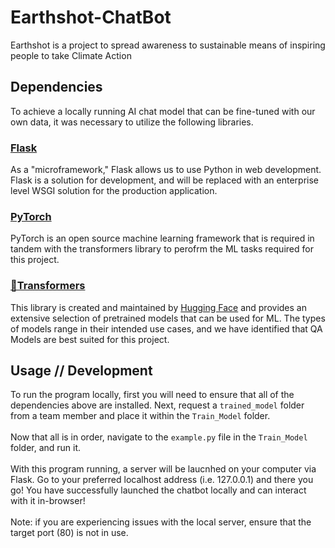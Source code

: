 # Earthshot-ChatBot
Earthshot is a project to spread awareness to sustainable means of inspiring people to take Climate Action

## Dependencies
To achieve a locally running AI chat model that can be fine-tuned with our own data, it was necessary to utilize the following libraries.

### [Flask](https://pypi.org/project/Flask/)
As a "microframework," Flask allows us to use Python in web development. Flask is a solution for development, and will be replaced with an enterprise level WSGI solution for the production application. 
### [PyTorch](https://pytorch.org/get-started/locally/)
PyTorch is an open source machine learning framework that is required in tandem with the transformers library to perofrm the ML tasks required for this project.
### [🤗Transformers](https://pypi.org/project/transformers/)
This library is created and maintained by [Hugging Face](https://huggingface.co/) and provides an extensive selection of pretrained models that can be used for ML. The types of models range in their intended use cases, and we have identified that QA Models are best suited for this project.

## Usage // Development
To run the program locally, first you will need to ensure that all of the dependencies above are installed. Next, request a ```trained_model``` folder from a team member and place it within the ```Train_Model``` folder. </br></br>
Now that all is in order, navigate to the ```example.py``` file in the ```Train_Model``` folder, and run it. </br></br> With this program running, a server will be laucnhed on your computer via Flask. Go to your preferred localhost address (i.e. 127.0.0.1) and there you go! You have successfully launched the chatbot locally and can interact with it in-browser!</br></br>Note: if you are experiencing issues with the local server, ensure that the target port (80) is not in use.